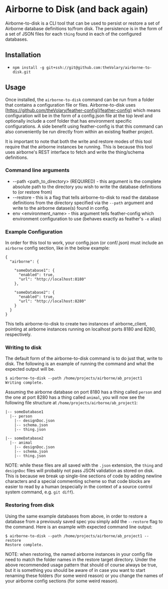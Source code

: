 # Airborne to Disk (and back again)

Airborne-to-disk is a CLI tool that can be used to persist or restore a set of Airborne database definitions to/from disk. The persistence is in the form of a set of JSON files for each `thing` found in each of the configured databases. 

## Installation

* `npm install -g git+ssh://git@github.com:theVolary/airborne-to-disk.git`

## Usage

Once installed, the `airborne-to-disk` command can be run from a folder that contains a configuration file or files. Airborne-to-disk uses [https://github.com/theVolary/feather-config](feather-config) which means configuration will be in the form of a config.json file at the top level and optionally include a conf folder that has environment specific configurations. A side benefit using feather-config is that this command can also conveniently be run directly from within an existing feather project.

It is important to note that both the write and restore modes of this tool require that the airborne instances be running. This is because this tool uses airborne's REST interface to fetch and write the thing/schema definitions.
  
### Command line arguments

* --path <path_to_directory> (REQUIRED) - this argument is the complete absolute path to the directory you wish to write the database definitions to (or restore from)
* --restore - this is a flag that tells airborne-to-disk to read the database definitions from the directory specified via the `--path` argument and write to the airborne datase(s) found in config.
* env <environment_name> - this argument tells feather-config which environment configuration to use (behaves exactly as feather's `-e` alias)

### Example Configuration

In order for this tool to work, your config.json (or conf/<environment>.json) must include an `airborne` config section, like in the below example:

```
{
  "airborne": {
    
    "someDatabase1": {
      "enabled": true,
      "url": "http://localhost:8180"
    },
    
    "someDatabase2": {
      "enabled": true,
      "url": "http://localhost:8280"
    }
  }
}
```

This tells airborne-to-disk to create two instances of airborne_client, pointing at airborne instances running on localhost ports 8180 and 8280, respectively.

### Writing to disk

The default form of the airborne-to-disk command is to do just that, write to disk. The following is an example of running the command and what the expected output will be.

```
$ airborne-to-disk --path /home/projects/airborne/ab_project1
Writing complete.
```

Assuming the airborne database on port 8180 has a thing called `person` and the one at port 8280 has a thing called `animal`, you will now see the following file structure at `/home/projects/airborne/ab_project1`:

```
|-- someDatabase1
  |-- person
    |-- designDoc.json
    |-- schema.json
    |-- thing.json

|-- someDatabase2
  |-- animal
    |-- designDoc.json
    |-- schema.json
    |-- thing.json
```

NOTE: while these files are all saved with the `.json` extension, the `thing` and `designDoc` files will probably not pass JSON validation as stored on disk. This is because we break up single-line sections of code by adding newline characters and a special commenting scheme so that code blocks are easier to read by a human (especially in the context of a source control system command, e.g. `git diff`).

### Restoring from disk

Using the same example databases from above, in order to restore a database from a previously saved spec you simply add the `--restore` flag to the command. Here is an example with expected command line output:

```
$ airborne-to-disk --path /home/projects/airborne/ab_project1 --restore
Restore complete.
```

NOTE: when restoring, the named airborne instances in your config file need to match the folder names in the restore target directory. Under the above recommended usage pattern that should of course always be true, but it is something you should be aware of in case you want to start renaming these folders (for some weird reason) or you change the names of your airborne config sections (for some weird reason).
